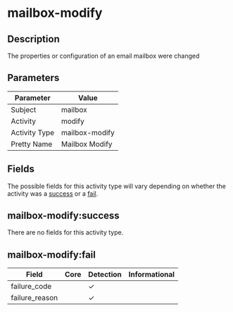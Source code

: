 mailbox-modify
==============

Description
-----------
The properties or configuration of an email mailbox were changed

Parameters
----------
| Parameter     | Value          |
| ------------- | -------------- |
| Subject       | mailbox        |
| Activity      | modify         |
| Activity Type | mailbox-modify |
| Pretty Name   | Mailbox Modify |


Fields
------

The possible fields for this activity type will vary depending on whether the activity was a [success](#mailbox-modifysuccess) or a [fail](#mailbox-modifyfail).


mailbox-modify:success
----------------------

There are no fields for this activity type.


mailbox-modify:fail
-------------------

| Field          | Core | Detection | Informational |
| -------------- | ---- | --------- | ------------- |
| failure_code   |      | &#10003;  |               |
| failure_reason |      | &#10003;  |               |